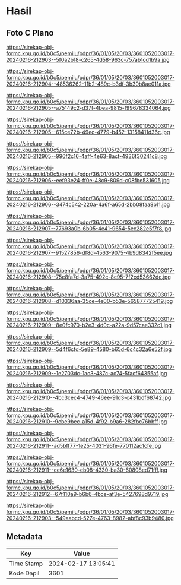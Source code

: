# Hasil

## Foto C Plano

https://sirekap-obj-formc.kpu.go.id/b0c5/pemilu/pdpr/36/01/05/20/03/3601052003017-20240216-212903--5f0a2b18-c265-4d58-963c-757ab1cd1b9a.jpg

https://sirekap-obj-formc.kpu.go.id/b0c5/pemilu/pdpr/36/01/05/20/03/3601052003017-20240216-212904--48536262-11b2-489c-b3df-3b30b8ae011a.jpg

https://sirekap-obj-formc.kpu.go.id/b0c5/pemilu/pdpr/36/01/05/20/03/3601052003017-20240216-212905--a75149c2-d37f-4bea-9815-f99678334064.jpg

https://sirekap-obj-formc.kpu.go.id/b0c5/pemilu/pdpr/36/01/05/20/03/3601052003017-20240216-212905--615ce72b-49ec-4779-b452-13158411d36c.jpg

https://sirekap-obj-formc.kpu.go.id/b0c5/pemilu/pdpr/36/01/05/20/03/3601052003017-20240216-212905--996f2c16-4aff-4e63-8acf-4936f30241c8.jpg

https://sirekap-obj-formc.kpu.go.id/b0c5/pemilu/pdpr/36/01/05/20/03/3601052003017-20240216-212906--eef93e24-ff0e-48c9-809d-c08fbe531605.jpg

https://sirekap-obj-formc.kpu.go.id/b0c5/pemilu/pdpr/36/01/05/20/03/3601052003017-20240216-212906--3474c542-220a-4a6f-a65d-2bb08faa8b11.jpg

https://sirekap-obj-formc.kpu.go.id/b0c5/pemilu/pdpr/36/01/05/20/03/3601052003017-20240216-212907--77693a0b-6b05-4e41-9654-5ec282e5f7f8.jpg

https://sirekap-obj-formc.kpu.go.id/b0c5/pemilu/pdpr/36/01/05/20/03/3601052003017-20240216-212907--91527856-df8d-4563-9075-4b9d8342f5ee.jpg

https://sirekap-obj-formc.kpu.go.id/b0c5/pemilu/pdpr/36/01/05/20/03/3601052003017-20240216-212908--75e8fa7d-3a75-492c-8c95-7f2cd53662dc.jpg

https://sirekap-obj-formc.kpu.go.id/b0c5/pemilu/pdpr/36/01/05/20/03/3601052003017-20240216-212908--d10336aa-35ce-4e00-b53e-565877725419.jpg

https://sirekap-obj-formc.kpu.go.id/b0c5/pemilu/pdpr/36/01/05/20/03/3601052003017-20240216-212909--8e0fc970-b2e3-4d0c-a22a-9d57cae332c1.jpg

https://sirekap-obj-formc.kpu.go.id/b0c5/pemilu/pdpr/36/01/05/20/03/3601052003017-20240216-212909--5d4f6cfd-5e89-4580-b65d-6c4c32a6e52f.jpg

https://sirekap-obj-formc.kpu.go.id/b0c5/pemilu/pdpr/36/01/05/20/03/3601052003017-20240216-212909--1e2703dc-1ac3-487c-ac74-5facf64355af.jpg

https://sirekap-obj-formc.kpu.go.id/b0c5/pemilu/pdpr/36/01/05/20/03/3601052003017-20240216-212910--4bc3cec4-4749-46ee-91d3-c431bdf68742.jpg

https://sirekap-obj-formc.kpu.go.id/b0c5/pemilu/pdpr/36/01/05/20/03/3601052003017-20240216-212910--9cbe9bec-a15d-4f92-b9a6-282fbc76bbff.jpg

https://sirekap-obj-formc.kpu.go.id/b0c5/pemilu/pdpr/36/01/05/20/03/3601052003017-20240216-212911--ad5bff77-1e25-4031-96fe-770112ac1cfe.jpg

https://sirekap-obj-formc.kpu.go.id/b0c5/pemilu/pdpr/36/01/05/20/03/3601052003017-20240216-212911--ce6e1630-eb08-4330-ba30-60808ed71fff.jpg

https://sirekap-obj-formc.kpu.go.id/b0c5/pemilu/pdpr/36/01/05/20/03/3601052003017-20240216-212912--67f110a9-b6b6-4bce-af3e-5427698d9719.jpg

https://sirekap-obj-formc.kpu.go.id/b0c5/pemilu/pdpr/36/01/05/20/03/3601052003017-20240216-212903--549aabcd-527e-4763-8982-abf8c93b9480.jpg


## Metadata

| Key        | Value               |
| ---------- | ------------------- |
| Time Stamp | 2024-02-17 13:05:41 |
| Kode Dapil | 3601                |



